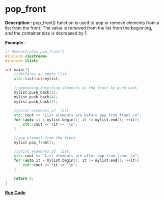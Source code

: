 # pop_front

**Description :** pop_front() function is used to pop or remove elements from a list from the front. The value is removed from the list from the beginning, and the container size is decreased by 1.

**Example** :

```cpp
// Demonstrates pop_front() 
#include <iostream>
#include <list>

int main(){
    //declares an empty list
    std::list<int>mylist; 
    
    //appending\inserting elements at the front by push_back
    mylist.push_back(1);
    mylist.push_back(4);
    mylist.push_back(3);
  
    //print elements of  list
    std::cout << "List elements are before pop from front \n";
    for (auto it = mylist.begin(); it != mylist.end(); ++it){ 
        std::cout << *it << '\n'; 
    }

    //pop element from the front 
    mylist.pop_front();

    //print elements of  list
    std::cout << "List elements are after pop from front \n";
    for (auto it = mylist.begin(); it != mylist.end(); ++it){ 
        std::cout << *it << '\n'; 
    }

    return 0;
}

```
**[Run Code](https://rextester.com/GYQ50158)**
